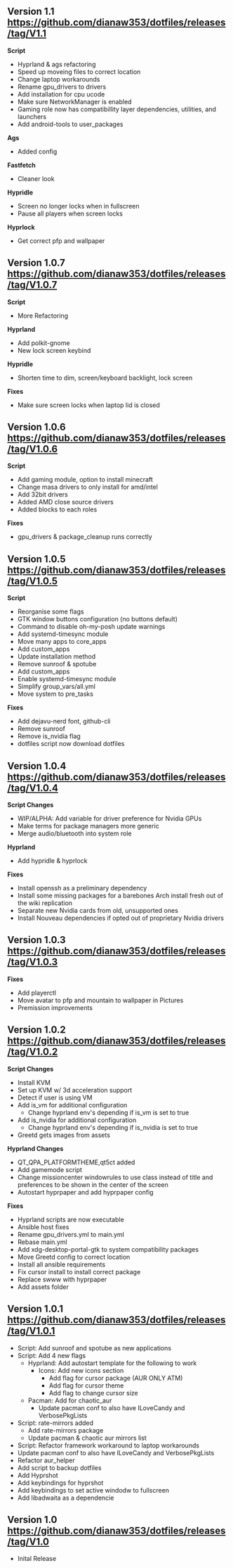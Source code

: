 Version 1.1
https://github.com/dianaw353/dotfiles/releases/tag/V1.1
--------------------------------------------------------
**Script**
- Hyprland & ags refactoring
- Speed up moveing files to correct location
- Change laptop workarounds
- Rename gpu_drivers to drivers
- Add installation for cpu ucode
- Make sure NetworkManager is enabled
- Gaming role now has compatibillity layer dependencies, utilities, and launchers
- Add android-tools to user_packages

**Ags**
- Added config

**Fastfetch**
- Cleaner look

**Hypridle**
- Screen no longer locks when in fullscreen
- Pause all players when screen locks

**Hyprlock**
- Get correct pfp and wallpaper

Version 1.0.7
https://github.com/dianaw353/dotfiles/releases/tag/V1.0.7
--------------------------------------------------------
**Script**
- More Refactoring

**Hyprland**
- Add polkit-gnome
- New lock screen keybind

**Hypridle**
- Shorten time to dim, screen/keyboard backlight, lock screen

**Fixes**
- Make sure screen locks when laptop lid is closed

Version 1.0.6
https://github.com/dianaw353/dotfiles/releases/tag/V1.0.6
--------------------------------------------------------
**Script**
- Add gaming module, option to install minecraft
- Change masa drivers to only install for amd/intel
- Add 32bit drivers
- Added AMD close source drivers
- Added blocks to each roles

**Fixes**
- gpu_drivers & package_cleanup runs correctly

Version 1.0.5
https://github.com/dianaw353/dotfiles/releases/tag/V1.0.5
--------------------------------------------------------
**Script**
- Reorganise some flags
- GTK window buttons configuration (no buttons default)
- Command to disable oh-my-posh update warnings
- Add systemd-timesync module
- Move many apps to core_apps
- Add custom_apps
- Update installation method
- Remove sunroof & spotube
- Add custom_apps
- Enable systemd-timesync module
- Simplify group_vars/all.yml
- Move system to pre_tasks

**Fixes**
- Add dejavu-nerd font, github-cli
- Remove sunroof
- Remove is_nvidia flag
- dotfiles script now download dotfiles

Version 1.0.4
https://github.com/dianaw353/dotfiles/releases/tag/V1.0.4
--------------------------------------------------------
**Script Changes**
- WIP/ALPHA: Add variable for driver preference for Nvidia GPUs
- Make terms for package managers more generic
- Merge audio/bluetooth into system role

**Hyprland**
- Add hypridle & hyprlock

**Fixes**
- Install openssh as a preliminary dependency
- Install some missing packages for a barebones Arch install fresh out of the wiki replication
- Separate new Nvidia cards from old, unsupported ones
- Install Nouveau dependencies if opted out of proprietary Nvidia drivers

Version 1.0.3
https://github.com/dianaw353/dotfiles/releases/tag/V1.0.3
--------------------------------------------------------
**Fixes**
- Add playerctl
- Move avatar to pfp and mountain to wallpaper in Pictures
- Premission improvements

Version 1.0.2
https://github.com/dianaw353/dotfiles/releases/tag/V1.0.2
--------------------------------------------------------
**Script Changes**
  - Install KVM
  - Set up KVM w/ 3d acceleration support
  - Detect if user is using VM
  - Add is_vm for additional configuration
    - Change hyprland env's depending if is_vm is set to true
  - Add is_nvidia for additional configuration
    - Change hyprland env's depending if is_nvidia is set to true
  - Greetd gets images from assets

**Hyprland Changes**
- QT_QPA_PLATFORMTHEME,qt5ct added 
- Add gamemode script
- Change missioncenter windowrules to use class instead of title and preferences to be shown in the center of the screen
- Autostart hyprpaper and add hyprpaper config

**Fixes**
- Hyprland scripts are now executable
- Ansible host fixes 
- Rename gpu_drivers.yml to main.yml
- Rebase main.yml
- Add xdg-desktop-portal-gtk to system compatibility packages
- Move Greetd config to correct location 
- Install all ansible requirements
- Fix cursor install to install correct package
- Replace swww with hyprpaper
- Add assets folder
  
Version 1.0.1
https://github.com/dianaw353/dotfiles/releases/tag/V1.0.1
--------------------------------------------------------
- Script: Add sunroof and spotube as new applications
- Script: Add 4 new flags
  - Hyprland: Add autostart template for the following to work
    - Icons: Add new icons section
      - Add flag for cursor package (AUR ONLY ATM) 
      - Add flag for cursor theme
      - Add flag to change cursor size
  - Pacman: Add for chaotic_aur
    - Update pacman conf to also have ILoveCandy and VerbosePkgLists
- Script: rate-mirrors added
  - Add rate-mirrors package
  - Update pacman & chaotic aur mirrors list
- Script: Refactor framework workaround to laptop workarounds
- Update pacman conf to also have ILoveCandy and VerbosePkgLists
- Refactor aur_helper
- Add script to backup dotfiles
- Add Hyprshot
- Add keybindings for hyprshot
- Add keybindings to set active windodw to fullscreen
- Add libadwaita as a dependencie

Version 1.0
https://github.com/dianaw353/dotfiles/releases/tag/V1.0
--------------------------------------------------------
- Inital Release
